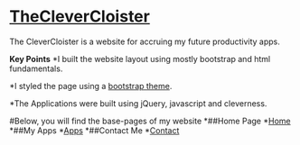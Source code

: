 # [TheCleverCloister](https://nstapler.github.io/ClevCloi/)
The CleverCloister is a website for accruing my future productivity apps.

**Key Points**
*I built the website layout using mostly bootstrap and html fundamentals.

*I styled the page using a [bootstrap theme](https://bootswatch.com/).

*The Applications were built using jQuery, javascript and cleverness.

#Below, you will find the base-pages of my website
*##Home Page
    *[Home](https://nstapler.github.io/ClevCloi/home.html)
*##My Apps
    *[Apps](https://nstapler.github.io/ClevCloi/home.html)
*##Contact Me
    *[Contact](https://nstapler.github.io/ClevCloi/home.html)
